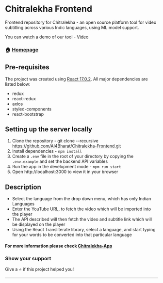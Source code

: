 # Chitralekha Frontend
Frontend repository for Chitralekha - an open source platform tool for video subtitling across various Indic languages, using ML model support.

You can watch a demo of our tool - [Video](https://www.youtube.com/watch?v=Jq3CcEb9pxQ)
### 🏠 [Homepage](https://subplayer-task.netlify.app/)

## Pre-requisites
The project was created using [React 17.0.2](https://reactjs.org/docs/getting-started.html). All major dependencies are listed below:
- redux
- react-redux
- axios
- styled-components
- react-bootstrap

## Setting up the server locally
1.  Clone the repository - git clone --recursive https://github.com/AI4Bharat/Chitralekha-Frontend.git
2.  Install dependencies - ``` npm install ```
3.  Create a `.env` file in the root of your directory by copying the `.env.example` and set the backend API variables
3.  Run the app in the development mode - ``` npm run start ```
4.  Open http://localhost:3000 to view it in your browser

## Description

-   Select the language from the drop down menu, which has only Indian Languages
-   Enter the YouTube URL, to fetch the video which will be imported into the player
-   The API described will then fetch the video and subtitle link which will be displayed on the player
-   Using the React Transliterate library, select a language, and start typing for your words to be converted into that particular language

#### For more information please check [Chitralekha-App](https://github.com/AI4Bharat/Chitralekha-App)

### Show your support

Give a ⭐️ if this project helped you!

---
